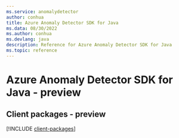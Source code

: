 ```yaml
---
ms.service: anomalydetector
author: conhua
title: Azure Anomaly Detector SDK for Java
ms.data: 08/30/2022
ms.author: conhua
ms.devlang: java
description: Reference for Azure Anomaly Detector SDK for Java
ms.topic: reference
---
```

# Azure Anomaly Detector SDK for Java - preview

## Client packages - preview
[!INCLUDE [client-packages](anomaly-detector-client-index.md)]